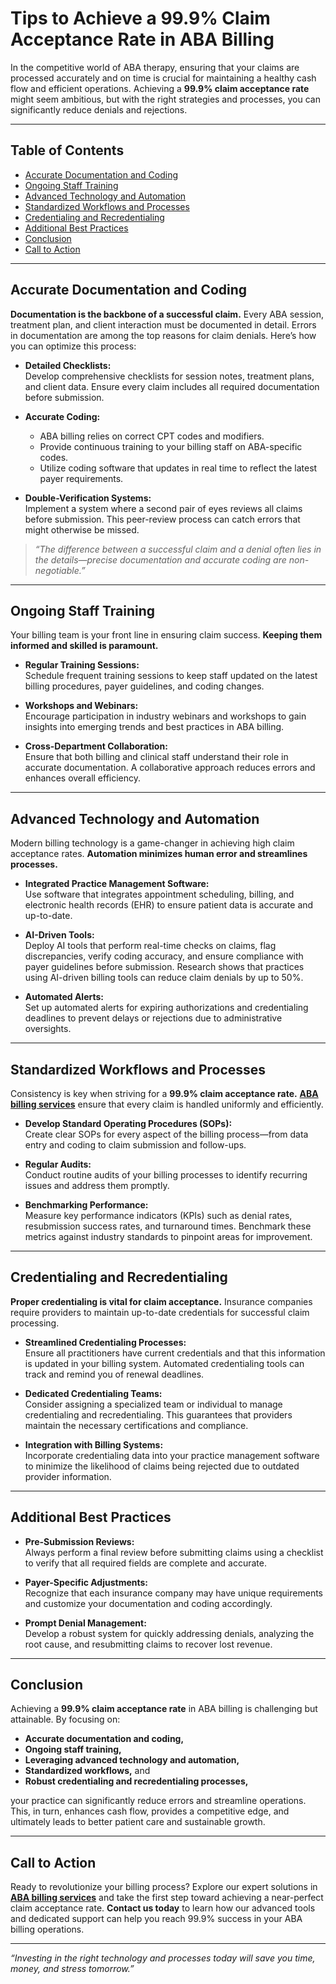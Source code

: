# Tips to Achieve a 99.9% Claim Acceptance Rate in ABA Billing

In the competitive world of ABA therapy, ensuring that your claims are processed accurately and on time is crucial for maintaining a healthy cash flow and efficient operations. Achieving a **99.9% claim acceptance rate** might seem ambitious, but with the right strategies and processes, you can significantly reduce denials and rejections.

---

## Table of Contents

- [Accurate Documentation and Coding](#accurate-documentation-and-coding)
- [Ongoing Staff Training](#ongoing-staff-training)
- [Advanced Technology and Automation](#advanced-technology-and-automation)
- [Standardized Workflows and Processes](#standardized-workflows-and-processes)
- [Credentialing and Recredentialing](#credentialing-and-recredentialing)
- [Additional Best Practices](#additional-best-practices)
- [Conclusion](#conclusion)
- [Call to Action](#call-to-action)

---

## Accurate Documentation and Coding

**Documentation is the backbone of a successful claim.** Every ABA session, treatment plan, and client interaction must be documented in detail. Errors in documentation are among the top reasons for claim denials. Here’s how you can optimize this process:

- **Detailed Checklists:**  
  Develop comprehensive checklists for session notes, treatment plans, and client data. Ensure every claim includes all required documentation before submission.

- **Accurate Coding:**  
  - ABA billing relies on correct CPT codes and modifiers.  
  - Provide continuous training to your billing staff on ABA-specific codes.  
  - Utilize coding software that updates in real time to reflect the latest payer requirements.

- **Double-Verification Systems:**  
  Implement a system where a second pair of eyes reviews all claims before submission. This peer-review process can catch errors that might otherwise be missed.

> *“The difference between a successful claim and a denial often lies in the details—precise documentation and accurate coding are non-negotiable.”*

---

## Ongoing Staff Training

Your billing team is your front line in ensuring claim success. **Keeping them informed and skilled is paramount.**

- **Regular Training Sessions:**  
  Schedule frequent training sessions to keep staff updated on the latest billing procedures, payer guidelines, and coding changes.

- **Workshops and Webinars:**  
  Encourage participation in industry webinars and workshops to gain insights into emerging trends and best practices in ABA billing.

- **Cross-Department Collaboration:**  
  Ensure that both billing and clinical staff understand their role in accurate documentation. A collaborative approach reduces errors and enhances overall efficiency.

---

## Advanced Technology and Automation

Modern billing technology is a game-changer in achieving high claim acceptance rates. **Automation minimizes human error and streamlines processes.**

- **Integrated Practice Management Software:**  
  Use software that integrates appointment scheduling, billing, and electronic health records (EHR) to ensure patient data is accurate and up-to-date.

- **AI-Driven Tools:**  
  Deploy AI tools that perform real-time checks on claims, flag discrepancies, verify coding accuracy, and ensure compliance with payer guidelines before submission. Research shows that practices using AI-driven billing tools can reduce claim denials by up to 50%.

- **Automated Alerts:**  
  Set up automated alerts for expiring authorizations and credentialing deadlines to prevent delays or rejections due to administrative oversights.

---

## Standardized Workflows and Processes

Consistency is key when striving for a **99.9% claim acceptance rate.** [**ABA billing services**](https://www.cubetherapybilling.com/aba-billing-services) ensure that every claim is handled uniformly and efficiently.

- **Develop Standard Operating Procedures (SOPs):**  
  Create clear SOPs for every aspect of the billing process—from data entry and coding to claim submission and follow-ups.

- **Regular Audits:**  
  Conduct routine audits of your billing processes to identify recurring issues and address them promptly.

- **Benchmarking Performance:**  
  Measure key performance indicators (KPIs) such as denial rates, resubmission success rates, and turnaround times. Benchmark these metrics against industry standards to pinpoint areas for improvement.

---

## Credentialing and Recredentialing

**Proper credentialing is vital for claim acceptance.** Insurance companies require providers to maintain up-to-date credentials for successful claim processing.

- **Streamlined Credentialing Processes:**  
  Ensure all practitioners have current credentials and that this information is updated in your billing system. Automated credentialing tools can track and remind you of renewal deadlines.

- **Dedicated Credentialing Teams:**  
  Consider assigning a specialized team or individual to manage credentialing and recredentialing. This guarantees that providers maintain the necessary certifications and compliance.

- **Integration with Billing Systems:**  
  Incorporate credentialing data into your practice management software to minimize the likelihood of claims being rejected due to outdated provider information.

---

## Additional Best Practices

- **Pre-Submission Reviews:**  
  Always perform a final review before submitting claims using a checklist to verify that all required fields are complete and accurate.

- **Payer-Specific Adjustments:**  
  Recognize that each insurance company may have unique requirements and customize your documentation and coding accordingly.

- **Prompt Denial Management:**  
  Develop a robust system for quickly addressing denials, analyzing the root cause, and resubmitting claims to recover lost revenue.

---

## Conclusion

Achieving a **99.9% claim acceptance rate** in ABA billing is challenging but attainable. By focusing on:
- **Accurate documentation and coding,**
- **Ongoing staff training,**
- **Leveraging advanced technology and automation,**
- **Standardized workflows,** and
- **Robust credentialing and recredentialing processes,**

your practice can significantly reduce errors and streamline operations. This, in turn, enhances cash flow, provides a competitive edge, and ultimately leads to better patient care and sustainable growth.

---

## Call to Action

Ready to revolutionize your billing process? Explore our expert solutions in [**ABA billing services**](https://www.cubetherapybilling.com/aba-billing-services) and take the first step toward achieving a near-perfect claim acceptance rate. **Contact us today** to learn how our advanced tools and dedicated support can help you reach 99.9% success in your ABA billing operations.

---

*“Investing in the right technology and processes today will save you time, money, and stress tomorrow.”*
